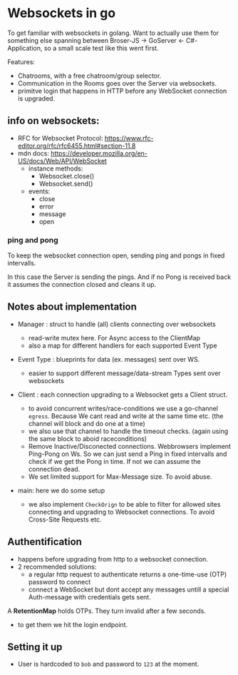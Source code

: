 # Websockets in go
To get familiar with websockets in golang. Want to actually use them for something else spanning between Broser-JS -> GoServer <- C#-Application, so a small scale test like this went first.

Features:
- Chatrooms, with a free chatroom/group selector.
- Communication in the Rooms goes over the Server via websockets.
- primitve login that happens in HTTP before any WebSocket connection is upgraded.

## info on websockets:
- RFC for Websocket Protocol: https://www.rfc-editor.org/rfc/rfc6455.html#section-11.8
- mdn docs: https://developer.mozilla.org/en-US/docs/Web/API/WebSocket
    - instance methods:
        - Websocket.close()
        - Websocket.send()
    - events:
        - close
        - error
        - message
        - open

### ping and pong
To keep the websocket connection open, sending ping and pongs in fixed intervalls.

In this case the Server is sending the pings. And if no Pong is received back it assumes the connection closed and cleans it up.

## Notes about implementation
- Manager : struct to handle (all) clients connecting over websockets
    - read-write mutex here. For Async access to the ClientMap
    - also a map for different handlers for each supported Event Type
        
- Event Type :  blueprints for data (ex. messages) sent over WS.
    - easier to support different message/data-stream Types sent over websockets
- Client : each connection upgrading to a Websocket gets a Client struct.
    - to avoid concurrent writes/race-conditions we use a go-channel `egress`. Because We cant read and write at the same time etc. (the channel will block and do one at a time)
    - we also use that channel to handle the timeout checks. (again using the same block to aboid raceconditions)
    - Remove Inactive/Disconected connections. Webbrowsers implement Ping-Pong on Ws. So we can just send a Ping in fixed intervalls and check if we get the Pong in time. If not we can assume the connection dead.
    - We set limited support for Max-Message size. To avoid abuse.
- main: here we do some setup
    - we also implement `CheckOrign` to be able to filter for allowed sites connecting and upgrading to Websocket connections. To avoid Cross-Site Requests etc.


## Authentification
- happens before upgrading from http to a websocket connection.
- 2 recommended solutions:
    - a regular http request to authenticate returns a one-time-use (OTP) password to connect
    - connect a WebSocket but dont accept any messages untill a special Auth-message with credentials gets sent.


A **RetentionMap** holds OTPs. They turn invalid after a few seconds.
- to get them we hit the login endpoint.

## Setting it up
- User is hardcoded to `bob` and password to `123` at the moment.